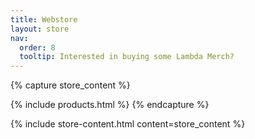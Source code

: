 ```yaml
---
title: Webstore
layout: store
nav:
  order: 8
  tooltip: Interested in buying some Lambda Merch?
---
```


{% capture store_content %}
  
{% include products.html %}
{% endcapture %}

{% include store-content.html content=store_content %}

